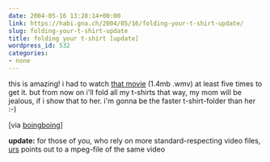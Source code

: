 ```yaml
---
date: 2004-05-16 13:28:14+00:00
link: https://habi.gna.ch/2004/05/16/folding-your-t-shirt-update/
slug: folding-your-t-shirt-update
title: folding your t-shirt [update]
wordpress_id: 532
categories:
- none
---
```


this is amazing!
i had to watch [that movie](http://www.jengajam.com/r/shirt-folding) (1.4mb .wmv) at least five times to get it. 
but from now on i'll fold all my t-shirts that way, my mom will be jealous, if i show that to her. i'm gonna be the faster t-shirt-folder than her :-)

[via [boingboing](https://boingboing.net/2004/05/14/tshirt_origami.html)]

**update:** for those of you, who rely on more standard-respecting video files, [urs](http://www.circle.ch/blog/p1437.html) points out to a mpeg-file of the same video
